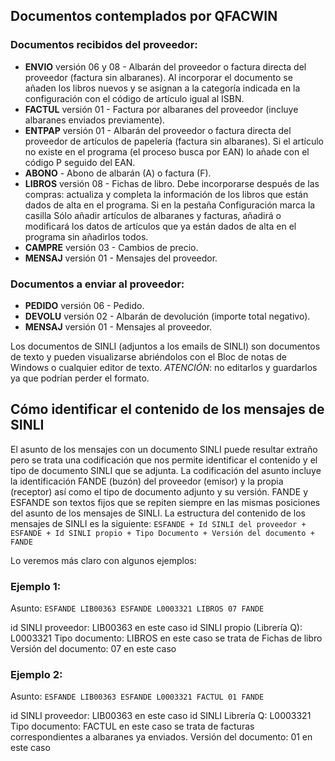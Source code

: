 ## Documentos contemplados por QFACWIN

### Documentos recibidos del proveedor:

- **ENVIO** versión 06 y 08 - Albarán del proveedor o factura directa del proveedor (factura sin albaranes). Al incorporar el documento se añaden los libros nuevos y se asignan a la categoría indicada en la configuración con el código de artículo igual al ISBN.
- **FACTUL** versión 01 - Factura por albaranes del proveedor (incluye albaranes enviados previamente).
- **ENTPAP** versión 01 - Albarán del proveedor o factura directa del proveedor de artículos de papelería (factura sin albaranes). Si el artículo no existe en el programa (el proceso busca por EAN) lo añade con el código P seguido del EAN.
- **ABONO** - Abono de albarán (A) o factura (F).
- **LIBROS** versión 08 - Fichas de libro. Debe incorporarse después de las compras: actualiza y completa la información de los libros que están dados de alta en el programa. Si en la pestaña Configuración marca la casilla Sólo añadir artículos de albaranes y facturas, añadirá o modificará los datos de artículos que ya están dados de alta en el programa sin añadirlos todos.
- **CAMPRE** versión 03 - Cambios de precio.
- **MENSAJ** versión 01 - Mensajes del proveedor.

### Documentos a enviar al proveedor:

- **PEDIDO** versión 06 - Pedido.
- **DEVOLU** versión 02 - Albarán de devolución (importe total negativo).
- **MENSAJ** versión 01 - Mensajes al proveedor.

Los documentos de SINLI (adjuntos a los emails de SINLI) son documentos de texto y pueden visualizarse abriéndolos con el Bloc de notas de Windows o cualquier editor de texto.
*ATENCIÓN*: no editarlos y guardarlos ya que podrían perder el formato.

## Cómo identificar el contenido de los mensajes de SINLI

El asunto de los mensajes con un documento SINLI puede resultar extraño pero se trata una codificación que nos permite identificar el contenido y el tipo de documento SINLI que se adjunta.
La codificación del asunto incluye la identificación FANDE (buzón) del proveedor (emisor) y la propia (receptor) así como el tipo de documento adjunto y su versión. FANDE y ESFANDE son textos fijos que se repiten siempre en las mismas posiciones del asunto de los mensajes de SINLI.
La estructura del contenido de los mensajes de SINLI es la siguiente:
`ESFANDE + Id SINLI del proveedor + ESFANDE + Id SINLI propio + Tipo Documento + Versión del documento + FANDE`

Lo veremos más claro con algunos ejemplos:

### Ejemplo 1:
Asunto: `ESFANDE LIB00363 ESFANDE L0003321 LIBROS 07 FANDE`

id SINLI proveedor: LIB00363 en este caso
id SINLI propio (Librería Q): L0003321
Tipo documento: LIBROS en este caso se trata de Fichas de libro
Versión del documento: 07 en este caso

### Ejemplo 2:
Asunto: `ESFANDE LIB00363 ESFANDE L0003321 FACTUL 01 FANDE`

id SINLI proveedor: LIB00363 en este caso
id SINLI Librería Q: L0003321
Tipo documento: FACTUL en este caso se trata de facturas correspondientes a albaranes ya enviados.
Versión del documento: 01 en este caso
